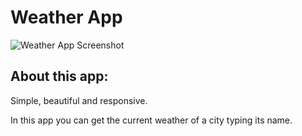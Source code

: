 # Weather App

![Weather App Screenshot](https://i.ibb.co/R2PhwVQ/weather-poster.jpg)

## About this app:

Simple, beautiful and responsive.

In this app you can get the current weather of a city typing its name.
